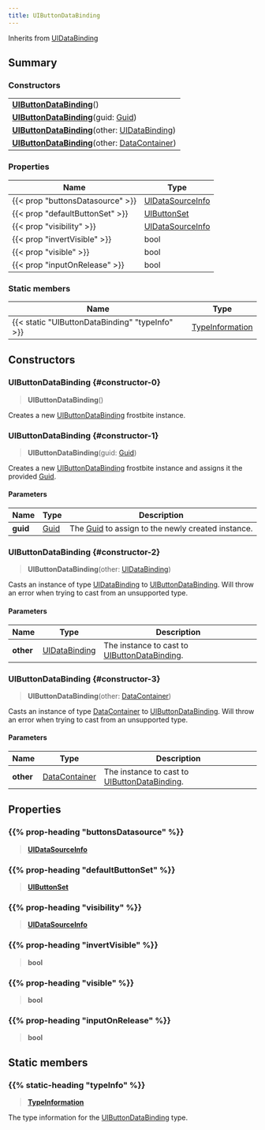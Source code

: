 ```yaml
---
title: UIButtonDataBinding
---
```


Inherits from [UIDataBinding](/vext/ref/fb/uidatabinding)

## Summary

### Constructors

|  |
| --- |
| **[UIButtonDataBinding](#constructor-0)**() |
| **[UIButtonDataBinding](#constructor-1)**(guid: [Guid](/vext/ref/shared/type/guid)) |
| **[UIButtonDataBinding](#constructor-2)**(other: [UIDataBinding](/vext/ref/fb/uidatabinding)) |
| **[UIButtonDataBinding](#constructor-3)**(other: [DataContainer](/vext/ref/shared/type/datacontainer)) |

### Properties

| Name | Type |
| ---- | ---- |
| {{< prop "buttonsDatasource" >}} | [UIDataSourceInfo](/vext/ref/fb/uidatasourceinfo) |
| {{< prop "defaultButtonSet" >}} | [UIButtonSet](/vext/ref/fb/uibuttonset) |
| {{< prop "visibility" >}} | [UIDataSourceInfo](/vext/ref/fb/uidatasourceinfo) |
| {{< prop "invertVisible" >}} | bool |
| {{< prop "visible" >}} | bool |
| {{< prop "inputOnRelease" >}} | bool |

### Static members

| Name | Type |
| ---- | ---- |
| {{< static "UIButtonDataBinding" "typeInfo" >}} | [TypeInformation](/vext/ref/shared/type/typeinformation) |

## Constructors

### UIButtonDataBinding {#constructor-0}

> **UIButtonDataBinding**()

Creates a new [UIButtonDataBinding](/vext/ref/fb/uibuttondatabinding) frostbite instance.

### UIButtonDataBinding {#constructor-1}

> **UIButtonDataBinding**(guid: [Guid](/vext/ref/shared/type/guid))

Creates a new [UIButtonDataBinding](/vext/ref/fb/uibuttondatabinding) frostbite instance and assigns it the provided [Guid](/vext/ref/shared/type/guid).

#### Parameters

| Name | Type | Description |
| ---- | ---- | ----------- |
| **guid** | [Guid](/vext/ref/shared/type/guid) | The [Guid](/vext/ref/shared/type/guid) to assign to the newly created instance. |

### UIButtonDataBinding {#constructor-2}

> **UIButtonDataBinding**(other: [UIDataBinding](/vext/ref/fb/uidatabinding))

Casts an instance of type [UIDataBinding](/vext/ref/fb/uidatabinding) to [UIButtonDataBinding](/vext/ref/fb/uibuttondatabinding). Will throw an error when trying to cast from an unsupported type.

#### Parameters

| Name | Type | Description |
| ---- | ---- | ----------- |
| **other** | [UIDataBinding](/vext/ref/fb/uidatabinding) | The instance to cast to [UIButtonDataBinding](/vext/ref/fb/uibuttondatabinding). |

### UIButtonDataBinding {#constructor-3}

> **UIButtonDataBinding**(other: [DataContainer](/vext/ref/shared/type/datacontainer))

Casts an instance of type [DataContainer](/vext/ref/shared/type/datacontainer) to [UIButtonDataBinding](/vext/ref/fb/uibuttondatabinding). Will throw an error when trying to cast from an unsupported type.

#### Parameters

| Name | Type | Description |
| ---- | ---- | ----------- |
| **other** | [DataContainer](/vext/ref/shared/type/datacontainer) | The instance to cast to [UIButtonDataBinding](/vext/ref/fb/uibuttondatabinding). |

## Properties

### {{% prop-heading "buttonsDatasource" %}}

> **[UIDataSourceInfo](/vext/ref/fb/uidatasourceinfo)**

### {{% prop-heading "defaultButtonSet" %}}

> **[UIButtonSet](/vext/ref/fb/uibuttonset)**

### {{% prop-heading "visibility" %}}

> **[UIDataSourceInfo](/vext/ref/fb/uidatasourceinfo)**

### {{% prop-heading "invertVisible" %}}

> **bool**

### {{% prop-heading "visible" %}}

> **bool**

### {{% prop-heading "inputOnRelease" %}}

> **bool**

## Static members

### {{% static-heading "typeInfo" %}}

> **[TypeInformation](/vext/ref/shared/type/typeinformation)**

The type information for the [UIButtonDataBinding](/vext/ref/fb/uibuttondatabinding) type.

